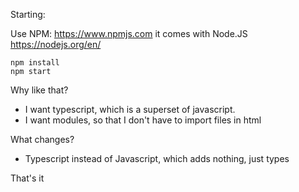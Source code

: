 Starting:

Use NPM: https://www.npmjs.com it comes with Node.JS https://nodejs.org/en/

```
npm install
npm start
```

Why like that?

- I want typescript, which is a superset of javascript.
- I want modules, so that I don't have to import files in html

What changes?

- Typescript instead of Javascript, which adds nothing, just types

That's it
